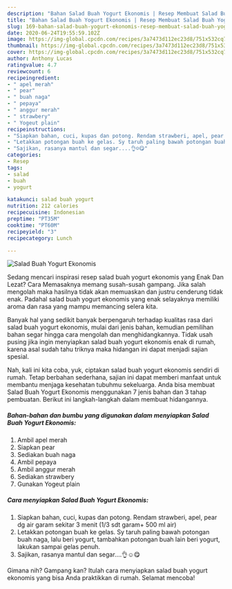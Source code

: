 ```yaml
---
description: "Bahan Salad Buah Yogurt Ekonomis | Resep Membuat Salad Buah Yogurt Ekonomis Yang Bisa Manjain Lidah"
title: "Bahan Salad Buah Yogurt Ekonomis | Resep Membuat Salad Buah Yogurt Ekonomis Yang Bisa Manjain Lidah"
slug: 169-bahan-salad-buah-yogurt-ekonomis-resep-membuat-salad-buah-yogurt-ekonomis-yang-bisa-manjain-lidah
date: 2020-06-24T19:55:59.102Z
image: https://img-global.cpcdn.com/recipes/3a7473d112ec23d8/751x532cq70/salad-buah-yogurt-ekonomis-foto-resep-utama.jpg
thumbnail: https://img-global.cpcdn.com/recipes/3a7473d112ec23d8/751x532cq70/salad-buah-yogurt-ekonomis-foto-resep-utama.jpg
cover: https://img-global.cpcdn.com/recipes/3a7473d112ec23d8/751x532cq70/salad-buah-yogurt-ekonomis-foto-resep-utama.jpg
author: Anthony Lucas
ratingvalue: 4.7
reviewcount: 6
recipeingredient:
- " apel merah"
- " pear"
- " buah naga"
- " pepaya"
- " anggur merah"
- " strawbery"
- " Yogeut plain"
recipeinstructions:
- "Siapkan bahan, cuci, kupas dan potong. Rendam strawberi, apel, pear dg air garam sekitar 3 menit (1/3 sdt garam+ 500 ml air)"
- "Letakkan potongan buah ke gelas. Sy taruh paling bawah potongan buah naga, lalu beri yogurt, tambahkan potongan buah lain beri yogurt, lakukan sampai gelas penuh."
- "Sajikan, rasanya mantul dan segar....👌☺😋"
categories:
- Resep
tags:
- salad
- buah
- yogurt

katakunci: salad buah yogurt 
nutrition: 212 calories
recipecuisine: Indonesian
preptime: "PT35M"
cooktime: "PT60M"
recipeyield: "3"
recipecategory: Lunch

---
```



![Salad Buah Yogurt Ekonomis](https://img-global.cpcdn.com/recipes/3a7473d112ec23d8/751x532cq70/salad-buah-yogurt-ekonomis-foto-resep-utama.jpg)

Sedang mencari inspirasi resep salad buah yogurt ekonomis yang Enak Dan Lezat? Cara Memasaknya memang susah-susah gampang. Jika salah mengolah maka hasilnya tidak akan memuaskan dan justru cenderung tidak enak. Padahal salad buah yogurt ekonomis yang enak selayaknya memiliki aroma dan rasa yang mampu memancing selera kita.



Banyak hal yang sedikit banyak berpengaruh terhadap kualitas rasa dari salad buah yogurt ekonomis, mulai dari jenis bahan, kemudian pemilihan bahan segar hingga cara mengolah dan menghidangkannya. Tidak usah pusing jika ingin menyiapkan salad buah yogurt ekonomis enak di rumah, karena asal sudah tahu triknya maka hidangan ini dapat menjadi sajian spesial.


Nah, kali ini kita coba, yuk, ciptakan salad buah yogurt ekonomis sendiri di rumah. Tetap berbahan sederhana, sajian ini dapat memberi manfaat untuk membantu menjaga kesehatan tubuhmu sekeluarga. Anda bisa membuat Salad Buah Yogurt Ekonomis menggunakan 7 jenis bahan dan 3 tahap pembuatan. Berikut ini langkah-langkah dalam membuat hidangannya.

<!--inarticleads1-->

##### Bahan-bahan dan bumbu yang digunakan dalam menyiapkan Salad Buah Yogurt Ekonomis:

1. Ambil  apel merah
1. Siapkan  pear
1. Sediakan  buah naga
1. Ambil  pepaya
1. Ambil  anggur merah
1. Sediakan  strawbery
1. Gunakan  Yogeut plain




<!--inarticleads2-->

##### Cara menyiapkan Salad Buah Yogurt Ekonomis:

1. Siapkan bahan, cuci, kupas dan potong. Rendam strawberi, apel, pear dg air garam sekitar 3 menit (1/3 sdt garam+ 500 ml air)
1. Letakkan potongan buah ke gelas. Sy taruh paling bawah potongan buah naga, lalu beri yogurt, tambahkan potongan buah lain beri yogurt, lakukan sampai gelas penuh.
1. Sajikan, rasanya mantul dan segar....👌☺😋




Gimana nih? Gampang kan? Itulah cara menyiapkan salad buah yogurt ekonomis yang bisa Anda praktikkan di rumah. Selamat mencoba!
